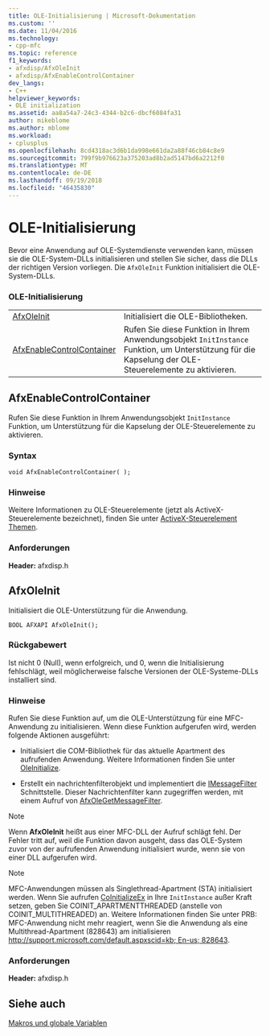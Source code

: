 ```yaml
---
title: OLE-Initialisierung | Microsoft-Dokumentation
ms.custom: ''
ms.date: 11/04/2016
ms.technology:
- cpp-mfc
ms.topic: reference
f1_keywords:
- afxdisp/AfxOleInit
- afxdisp/AfxEnableControlContainer
dev_langs:
- C++
helpviewer_keywords:
- OLE initialization
ms.assetid: aa8a54a7-24c3-4344-b2c6-dbcf6084fa31
author: mikeblome
ms.author: mblome
ms.workload:
- cplusplus
ms.openlocfilehash: 8cd4318ac3d6b1da998e661da2a88f46cb84c8e9
ms.sourcegitcommit: 799f9b976623a375203ad8b2ad5147bd6a2212f0
ms.translationtype: MT
ms.contentlocale: de-DE
ms.lasthandoff: 09/19/2018
ms.locfileid: "46435830"
---
```

# <a name="ole-initialization"></a>OLE-Initialisierung

Bevor eine Anwendung auf OLE-Systemdienste verwenden kann, müssen sie die OLE-System-DLLs initialisieren und stellen Sie sicher, dass die DLLs der richtigen Version vorliegen. Die `AfxOleInit` Funktion initialisiert die OLE-System-DLLs.

### <a name="ole-initialization"></a>OLE-Initialisierung

|||
|-|-|
|[AfxOleInit](#afxoleinit)|Initialisiert die OLE-Bibliotheken.|
|[AfxEnableControlContainer](#afxenablecontrolcontainer)|Rufen Sie diese Funktion in Ihrem Anwendungsobjekt `InitInstance` Funktion, um Unterstützung für die Kapselung der OLE-Steuerelemente zu aktivieren.|


## <a name="afxenablecontrolcontainer"></a> AfxEnableControlContainer

Rufen Sie diese Funktion in Ihrem Anwendungsobjekt `InitInstance` Funktion, um Unterstützung für die Kapselung der OLE-Steuerelemente zu aktivieren.

### <a name="syntax"></a>Syntax

```
void AfxEnableControlContainer( );
```

### <a name="remarks"></a>Hinweise

Weitere Informationen zu OLE-Steuerelemente (jetzt als ActiveX-Steuerelemente bezeichnet), finden Sie unter [ActiveX-Steuerelement Themen](../mfc-activex-controls.md).

### <a name="requirements"></a>Anforderungen

**Header:** afxdisp.h


##  <a name="afxoleinit"></a>  AfxOleInit

Initialisiert die OLE-Unterstützung für die Anwendung.

```
BOOL AFXAPI AfxOleInit();
```

### <a name="return-value"></a>Rückgabewert

Ist nicht 0 (Null), wenn erfolgreich, und 0, wenn die Initialisierung fehlschlägt, weil möglicherweise falsche Versionen der OLE-Systeme-DLLs installiert sind.

### <a name="remarks"></a>Hinweise

Rufen Sie diese Funktion auf, um die OLE-Unterstützung für eine MFC-Anwendung zu initialisieren. Wenn diese Funktion aufgerufen wird, werden folgende Aktionen ausgeführt:

- Initialisiert die COM-Bibliothek für das aktuelle Apartment des aufrufenden Anwendung. Weitere Informationen finden Sie unter [OleInitialize](/windows/desktop/api/ole2/nf-ole2-oleinitialize).

- Erstellt ein nachrichtenfilterobjekt und implementiert die [IMessageFilter](/windows/desktop/api/objidl/nn-objidl-imessagefilter) Schnittstelle. Dieser Nachrichtenfilter kann zugegriffen werden, mit einem Aufruf von [AfxOleGetMessageFilter](application-control.md#afxolegetmessagefilter).

> [!NOTE]
>  Wenn **AfxOleInit** heißt aus einer MFC-DLL der Aufruf schlägt fehl. Der Fehler tritt auf, weil die Funktion davon ausgeht, dass das OLE-System zuvor von der aufrufenden Anwendung initialisiert wurde, wenn sie von einer DLL aufgerufen wird.

> [!NOTE]
>  MFC-Anwendungen müssen als Singlethread-Apartment (STA) initialisiert werden. Wenn Sie aufrufen [CoInitializeEx](/windows/desktop/api/combaseapi/nf-combaseapi-coinitializeex) in Ihre `InitInstance` außer Kraft setzen, geben Sie COINIT_APARTMENTTHREADED (anstelle von COINIT_MULTITHREADED) an. Weitere Informationen finden Sie unter PRB: MFC-Anwendung nicht mehr reagiert, wenn Sie die Anwendung als eine Multithread-Apartment (828643) am initialisieren [ http://support.microsoft.com/default.aspxscid=kb; En-us; 828643](http://support.microsoft.com/default.aspxscid=kb;en-us;828643).

### <a name="requirements"></a>Anforderungen

**Header:** afxdisp.h

## <a name="see-also"></a>Siehe auch

[Makros und globale Variablen](../../mfc/reference/mfc-macros-and-globals.md)
